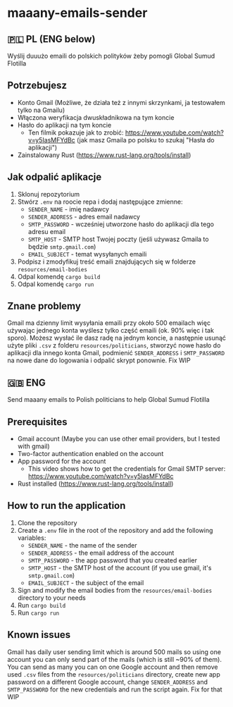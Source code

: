 # maaany-emails-sender

## 🇵🇱 PL (ENG below)

Wyślij duuużo emaili do polskich polityków żeby pomogli Global Sumud Flotilla

## Potrzebujesz

- Konto Gmail (Możliwe, że działa też z innymi skrzynkami, ja testowałem tylko na Gmailu)
- Włączona weryfikacja dwuskładnikowa na tym koncie
- Hasło do aplikacji na tym koncie
  - Ten filmik pokazuje jak to zrobić: https://www.youtube.com/watch?v=y5IasMFYdBc (jak masz Gmaila po polsku to szukaj "Hasła do aplikacji")
- Zainstalowany Rust (https://www.rust-lang.org/tools/install)

## Jak odpalić aplikacje

1. Sklonuj repozytorium
2. Stwórz `.env` na roocie repa i dodaj następujące zmienne:
   - `SENDER_NAME` - imię nadawcy
   - `SENDER_ADDRESS` - adres email nadawcy
   - `SMTP_PASSWORD` - wcześniej utworzone hasło do aplikacji dla tego adresu email
   - `SMTP_HOST` - SMTP host Twojej poczty (jeśli używasz Gmaila to będzie `smtp.gmail.com`)
   - `EMAIL_SUBJECT` - temat wysyłanych emaili
3. Podpisz i zmodyfikuj treść emaili znajdujących się w folderze `resources/email-bodies`
4. Odpal komendę `cargo build`
5. Odpal komendę `cargo run`

## Znane problemy

Gmail ma dzienny limit wysyłania emaili przy około 500 emailach więc używając jednego konta wyślesz tylko część emaili (ok. 90% więc i tak sporo). Możesz wysłać ile dasz radę na jednym koncie, a następnie usunąć użyte pliki `.csv` z folderu `resources/politicians`, stworzyć nowe hasło do aplikacji dla innego konta Gmail, podmienić `SENDER_ADDRESS` i `SMTP_PASSWORD` na nowe dane do logowania i odpalić skrypt ponownie. Fix WIP

## 🇬🇧 ENG

Send maaany emails to Polish politicians to help Global Sumud Flotilla

## Prerequisites

- Gmail account (Maybe you can use other email providers, but I tested with gmail)
- Two-factor authentication enabled on the account
- App password for the account
  - This video shows how to get the credentials for Gmail SMTP server: https://www.youtube.com/watch?v=y5IasMFYdBc
- Rust installed (https://www.rust-lang.org/tools/install)

## How to run the application

1. Clone the repository
2. Create a `.env` file in the root of the repository and add the following variables:
   - `SENDER_NAME` - the name of the sender
   - `SENDER_ADDRESS` - the email address of the account
   - `SMTP_PASSWORD` - the app password that you created earlier
   - `SMTP_HOST` - the SMTP host of the account (if you use gmail, it's `smtp.gmail.com`)
   - `EMAIL_SUBJECT` - the subject of the email
3. Sign and modify the email bodies from the `resources/email-bodies` directory to your needs
4. Run `cargo build`
5. Run `cargo run`

## Known issues

Gmail has daily user sending limit which is around 500 mails so using one account you can only send part of the mails (which is still ~90% of them). You can send as many you can on one Google account and then remove used `.csv` files from the `resources/politicians` directory, create new app password on a different Google account, change `SENDER_ADDRESS` and `SMTP_PASSWORD` for the new credentials and run the script again. Fix for that WIP
